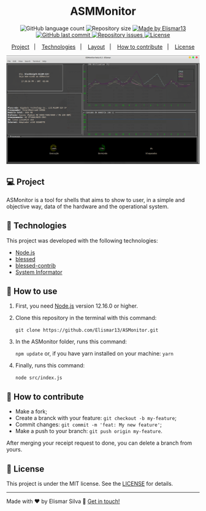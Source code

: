 <h1 align="center">
    ASMMonitor
</h1>

<p align="center">
  <img alt="GitHub language count" src="https://img.shields.io/github/languages/count/Elismar13/ASMonitor?color=%2304D361">

  <img alt="Repository size" src="https://img.shields.io/github/repo-size/Elismar13/ASMonitor">
	
  <a href="https://www.linkedin.com/in/danielobara/">
    <img alt="Made by Elismar13" src="https://img.shields.io/badge/made%20by-Elismar13-%2304D361">
  </a>

  <a href="https://github.com/DanielObara/SemanaOmnistack11/commits/master">
    <img alt="GitHub last commit" src="https://img.shields.io/github/last-commit/Elismar13/ASMonitor">
  </a>

  <a href="https://github.com/DanielObara/SemanaOmnistack11/issues">
    <img alt="Repository issues" src="https://img.shields.io/github/issues/Elismar13/ASMonitor">
  </a>
<a aria-label="In progress" href="">
  <img alt="License" src="https://img.shields.io/badge/license-MIT-brightgreen">
</p>

<p align="center">
  <a href="#-project">Project</a>&nbsp;&nbsp;&nbsp;|&nbsp;&nbsp;&nbsp;
  <a href="#rocket-Technologies">Technologies</a>&nbsp;&nbsp;&nbsp;|&nbsp;&nbsp;&nbsp;
  <a href="#-layout">Layout</a>&nbsp;&nbsp;&nbsp;|&nbsp;&nbsp;&nbsp;
  <a href="#-how-to-contribute">How to contribute</a>&nbsp;&nbsp;&nbsp;|&nbsp;&nbsp;&nbsp;
  <a href="#memo-license">License</a>
</p>

<p aligh="center">
	<img src=".github/running.png" >
</p>

## 💻 Project

ASMonitor is a tool for shells that aims to show to user, in a simple and objective way, data of the hardware and the operational system.

## :rocket: Technologies

This project was developed with the following technologies:

- [Node.js](https://nodejs.org/en/) 
- [blessed](https://github.com/chjj/blessed#style)
- [blessed-contrib](https://github.com/yaronn/blessed-contrib)
- [System Informator](https://systeminformation.io/cpu.html)

## :wrench: How to use

1. First, you need [Node.js](https://nodejs.org/en/) version 12.16.0 or higher. 
2. Clone this repository in the terminal with this command:

	`git clone https://github.com/Elismar13/ASMonitor.git`

3. In the ASMonitor folder, runs this command:

	`npm update` 
	or, if you have yarn installed on your machine:
	`yarn`
	
4. Finally, runs this command:

	`node src/index.js`


## 🤔 How to contribute

- Make a fork;
- Create a branck with your feature: `git checkout -b my-feature`;
- Commit changes: `git commit -m 'feat: My new feature'`;
- Make a push to your branch: `git push origin my-feature`.

After merging your receipt request to done, you can delete a branch from yours.

## :memo: License

This project is under the MIT license. See the [LICENSE](LICENSE.md) for details.

---

Made with ♥ by Elismar Silva :wave: [Get in touch!](https://www.linkedin.com/in/elismar-silva-644272191/)
